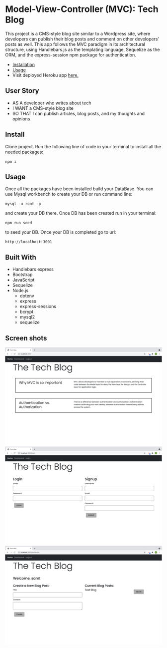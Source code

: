 # Model-View-Controller (MVC): Tech Blog

 This project is a CMS-style blog site similar to a Wordpress site, where developers can publish their blog posts and comment on other developers’ posts as well. This app follows the MVC paradigm in its architectural structure, using Handlebars.js as the templating language, Sequelize as the ORM, and the express-session npm package for authentication.

  * [Installation](#install)
  * [Usage](#usage)
  * Visit deployed Heroku app [here.](https:/herokuapp.com/)



## User Story

- AS A developer who writes about tech
- I WANT a CMS-style blog site
- SO THAT I can publish articles, blog posts, and my thoughts and opinions



## Install

Clone project.
Run the following line of code in your terminal to install all the needed packages: 
```
npm i
```


## Usage

Once all the packages have been installed build your DataBase. You can use Mysql workbench to create your DB or run command line:
```
mysql -u root -p
```
and create your DB there. Once DB has been created run in your terminal:
```
npm run seed
```
to seed your DB. Once your DB is completed go to url:
```
http://localhost:3001
```


## Built With

- Handlebars express
- Bootstrap
- JavaScript
- Sequelize
- Node.js
  - dotenv
  - express
  - express-sessions
  - bcrypt
  - mysql2
  - sequelize


## Screen shots

![Shot-1](images/homepage.png)
![Shot-1](images/login.png)
![Shot-1](images/create-blog.png)